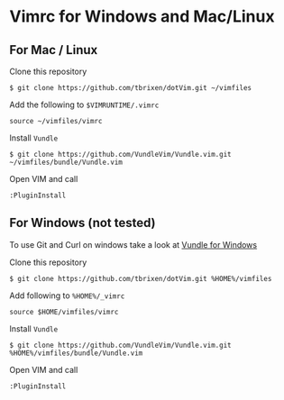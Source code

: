 # Vimrc for Windows and Mac/Linux
## For Mac / Linux

Clone this repository
```
$ git clone https://github.com/tbrixen/dotVim.git ~/vimfiles
```

Add the following to `$VIMRUNTIME/.vimrc`
```
source ~/vimfiles/vimrc
```

Install `Vundle`
```
$ git clone https://github.com/VundleVim/Vundle.vim.git ~/vimfiles/bundle/Vundle.vim
```

Open VIM and call
```
:PluginInstall
```

## For Windows (not tested)
To use Git and Curl on windows take a look at [Vundle for Windows](https://github.com/VundleVim/Vundle.vim/wiki/Vundle-for-Windows)

Clone this repository
```
$ git clone https://github.com/tbrixen/dotVim.git %HOME%/vimfiles
```

Add following to `%HOME%/_vimrc`
```
source $HOME/vimfiles/vimrc
```

Install `Vundle`
```
$ git clone https://github.com/VundleVim/Vundle.vim.git %HOME%/vimfiles/bundle/Vundle.vim
```

Open VIM and call
```
:PluginInstall
```
